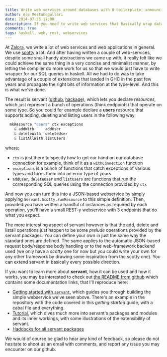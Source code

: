 ```yaml
---
title: Write web services around databases with 0 boilerplate: announcing servant 0.1
author: Alp Mestanogullari
date: 2014-07-26 17:00
description: If you need to write web services that basically wrap database operations, check out servant whose goal is to let you do that in just a couple of lines. No boilerplate anymore.
comments: true
tags: haskell, web, rest, webservices
---
```


At [Zalora](http://github.com/zalora), we write a lot of web services and web applications in general. We use [scotty](http://hackage.haskell.org/package/scotty) a lot. And after having written a couple of web-services, despite some small handy abstractions we came up with, it really felt like we could achieve the same thing in a very concise and minimalist manner, by letting the compiler do more work for us so that we would just have to write wrapper for our SQL queries in haskell. All we had to do was to take advantage of a couple of extensions that landed in GHC in the past few years and propagate the right bits of information at the type-level. And this is what we've done.

The result is servant ([github](http://github.com/zalora/servant), [hackage](http://hackage.haskell.org/package/servant)), which lets you declare _resources_, which just represent a bunch of operations (think endpoints) that operate on some type. So you could for example declare a **users** resource that supports adding, deleting and listing users in the following way:

``` haskell
  mkResource "users" ctx exceptions
    & addWith     addUser
    & deleteWith  deleteUser
    & listAllWith listUsers
```

where:

- `ctx` is just there to specify how to get our hand on our database connection for example, think of it as a `withConnection` function
- `exceptions` is a bunch of functions that catch exceptions of various types and turns them into an error type of yours
- `addUser`, `deleteUser` and `listUsers` are functions that run the corresponding SQL queries using the connection provided by `ctx`

And now you can turn this into a JSON-based webservice by simply applying `Servant.Scotty.runResource` to this simple definition. Then, provided you have written a handful of instances as required by each operation, you'll have a small REST-y webservice with 3 endpoints that do what you expect.

The more interesting aspect of servant however is that the add, delete and listall operations just happen to be some *prelude* operations provided by the servant packages. You can define your own in just the same way the standard ones are defined. The same applies to the automatic JSON-based request body/response body handling or to the web-framework backend used (we only have a *scotty* one for now but you could write your own for any other framework by drawing some inspiration from the scotty one). You can extend servant in basically every possible direction.

If you want to learn more about **servant**, how it can be used and how it works, you may be interested to check out [the README from github](https://github.com/zalora/servant#servant) which contains some documentation links, that I'll reproduce here:

- [Getting started with `servant`](https://github.com/zalora/servant/blob/master/getting-started.md), which guides you through building the simple webservice we've seen above. There's an example in the repository with the code covered in this *getting started* guide, with a cabal file and everything.
- [Tutorial](https://github.com/zalora/servant/blob/master/tutorial.md), which dives much more into servant's packages and modules and its inner workings, with some illustrations of the extensibility of servant.
- [Haddocks for all servant packages](http://alpmestan.com/servant/)

We would of course be glad to hear any kind of feedback, so please do not hesitate to shoot us an email with comments, and report any issue you may encounter on our github.
